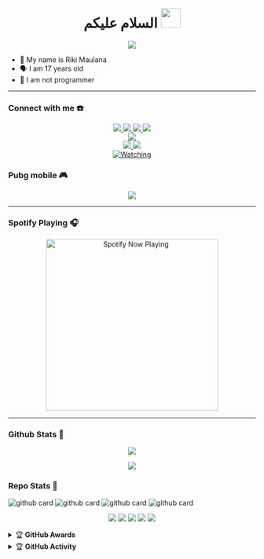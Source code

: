 <h1 align="center">السلام عليكم <img src="https://user-images.githubusercontent.com/1303154/88677602-1635ba80-d120-11ea-84d8-d263ba5fc3c0.gif" width="40px" alt=""><br></h1>
<p align="center">
  <img src="https://a.top4top.io/p_2125lgo730.jpg" />
</p>

<p align="center">

- 👼 My name is Riki Maulana
- 🗣️ I am 17 years old 
- 🔭 I am not programmer

</p>

------
### Connect with me ☎️
<p align="center">
  <a href="https://instagram.com/kapten.dipzt"><img src="https://img.shields.io/badge/Instagram-E4405F?style=for-the-badge&logo=instagram&logoColor=white"/> 
  <a href="https://api.whatsapp.com/send/?phone=6285211527292&text&app_absent=0"><img src="https://img.shields.io/badge/WhatsApp-25D366?style=for-the-badge&logo=whatsapp&logoColor=white" />
  <a href="https://www.facebook.com/iky.Apake1"><img src="https://img.shields.io/badge/Facebook-%234267B2.svg?&style=for-the-badge&logo=facebook&logoColor=white" />
  <a href="https://t.me/IkyApake7"><img src="https://img.shields.io/badge/Telegram-%230088cc.svg?&style=for-the-badge&logo=telegram&logoColor=white" /> <br>
  <a href="https://m.youtube.com/channel/UCyUqsqvDVnXxeRUg0RYb7og"><img src="https://img.shields.io/badge/YouTube-riki cjk-ff0000?style=for-the-badge&logo=youtube&logoColor=ff0000&link=https://m.youtube.com/channel/UCyUqsqvDVnXxeRUg0RYb7og" /><br>
  <a name=IkyApake&label=VIEWS&style=flat-square&color=orange" />
  <a href="https://github.com/ikyoffc"><img src="https://img.shields.io/badge/-GitHub-black?style=flat-square&logo=github" /> 
  <a href="https://m.youtube.com/channel/UCyUqsqvDVnXxeRUg0RYb7og"><img src="https://img.shields.io/youtube/channel/subscribers/UCdzWwbApjkyODby7_MoRYlA?style=social" /> <br>
  <a href="https://komarev.com/ghpvc/?username=zeeoneofc&color=blue&style=flat-square&label=Profile+Views"><img title="Watching" src="https://komarev.com/ghpvc/?username=zeeoneofc&color=blue&style=flat-square&label=Profile+View"></a>
</p>

### Pubg mobile 🎮
<p align="center">
  <img src="https://github.com/zeeoneofc/zeeoneofc/blob/zeeoneofc/2047a1zwq1.gif" />
</p>

------

### Spotify Playing 🎧

<p align="center">
  <a href="https://www.spotify.com/id/account/overview/" target="_blank"><img src="https://now-playing-on-spotify.vercel.app/api/spotify" alt="Spotify Now Playing" width="350"/></a>
</p>

------

### Github Stats 🚀

<p align="center"><a href="https://github.com/ikyoffc"><img src="https://github-readme-stats.vercel.app/api?username=ikyoffc&show_icons=true&theme=radical"></a></p>
<p align="center"><a href="https://github.com/ikyoffc"><img src="https://github-readme-stats.vercel.app/api/top-langs/?username=ikyoffc&theme=radical&layout=compact"></a></p> 

### Repo Stats 🔭
![github card](https://github-readme-stats.vercel.app/api/pin/?username=ikyoffc&repo=Ikyapake&theme=dark)
![github card](https://github-readme-stats.vercel.app/api/pin/?username=ikyoffc&repo=ikyapake1&theme=nightowl)
![github card](https://github-readme-stats.vercel.app/api/pin/?username=ikyoffc&repo=Alphab0t7&theme=dark)
![github card](https://github-readme-stats.vercel.app/api/pin/?username=ikyoffc&repo=znxinvasion&theme=nightowl)


<p align="center">
    <img src="https://img.shields.io/badge/OS-Linux-blue?&logo=Linux" />
    <img src="https://img.shields.io/badge/OS-Windows-blue?&logo=Windows" />
    <img src="https://img.shields.io/badge/IDE-Xcode-blue?&logo=xcode" />
    <img src="https://img.shields.io/badge/Text%20Editor-Visual%20Studio%20Code-blue?&logo=visual%20studio%20code&logoColor=blue" />
    <img src="https://img.shields.io/badge/Sublime%20Text-gray?&logo=Sublime-Text" />
</p>
<details>
    <summary>&#127942 <b>GitHub Awards</b></summary><br/>

![Github Trophy](https://github-profile-trophy.vercel.app/?username=phaticusthiccy)

</details>

<details>
    <summary>&#127942 <b>GitHub Activity</b></summary><br/>

![Metrics](https://metrics.lecoq.io/ikyoffc?template=classic&repositories.forks=true&languages=1&languages.colors=github&languages.threshold=0%25&config.timezone=Asia%2FBogor)

</details> 
